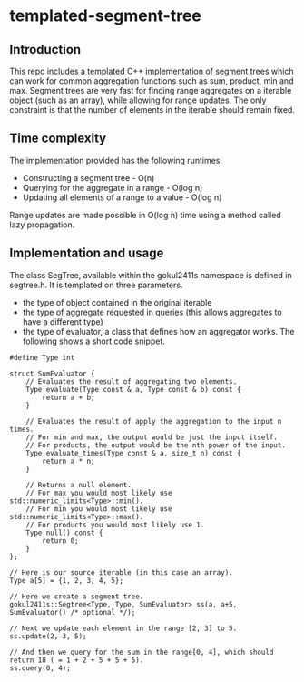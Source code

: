 # templated-segment-tree

## Introduction
This repo includes a templated C++ implementation of segment trees which can work for common aggregation functions such as sum, product, min and max. Segment trees are very fast for finding range aggregates on a iterable object (such as an array), while allowing for range updates. The only constraint is that the number of elements in the iterable should remain fixed.

## Time complexity
The implementation provided has the following runtimes.
 * Constructing a segment tree - O(n)
 * Querying for the aggregate in a range - O(log n)
 * Updating all elements of a range to a value - O(log n)

Range updates are made possible in O(log n) time using a method called lazy propagation.

## Implementation and usage
The class SegTree, available within the gokul2411s namespace is defined in segtree.h. It is templated on three parameters.

 * the type of object contained in the original iterable
 * the type of aggregate requested in queries (this allows aggregates to have a different type)
 * the type of evaluator, a class that defines how an aggregator works. The following shows a short code snippet.

```
#define Type int

struct SumEvaluator {
    // Evaluates the result of aggregating two elements.
    Type evaluate(Type const & a, Type const & b) const {
        return a + b;
    }

    // Evaluates the result of apply the aggregation to the input n times.
    // For min and max, the output would be just the input itself.
    // For products, the output would be the nth power of the input.
    Type evaluate_times(Type const & a, size_t n) const {
        return a * n;
    }

    // Returns a null element.
    // For max you would most likely use std::numeric_limits<Type>::min().
    // For min you would most likely use std::numeric_limits<Type>::max().
    // For products you would most likely use 1.
    Type null() const {
        return 0;
    }
};

// Here is our source iterable (in this case an array).
Type a[5] = {1, 2, 3, 4, 5};

// Here we create a segment tree.
gokul2411s::Segtree<Type, Type, SumEvaluator> ss(a, a+5, SumEvaluator() /* optional */);

// Next we update each element in the range [2, 3] to 5.
ss.update(2, 3, 5);

// And then we query for the sum in the range[0, 4], which should return 18 ( = 1 + 2 + 5 + 5 + 5).
ss.query(0, 4);
```
